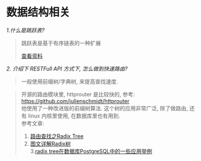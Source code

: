 # 数据结构相关

_1.什么是跳跃表?_

> 跳跃表是基于有序链表的一种扩展        
>
> [查看资料](http://blog.jobbole.com/111731/)

_2. 介绍下 RESTFull API 方式下, 怎么做到快速路由?_

> 一般使用前缀树/字典树, 来提高查找速度. 

> 开源的路由模块里, httprouter 是比较快的, 参考: https://github.com/julienschmidt/httprouter   
> 他使用了一种改进版的前缀树算法. 这个树的应用非常广泛, 除了做路由, 还有 linux 内核里使用, 在数据库里也有用到.   
> 参考文章:   
> 1. [路由查找之Radix Tree](https://michaelyou.github.io/2018/02/10/%E8%B7%AF%E7%94%B1%E6%9F%A5%E6%89%BE%E4%B9%8BRadix-Tree/)  
> 2. [图文详解Radix树](https://blog.csdn.net/petershina/article/details/53313624)  
> 3.[radix tree在数据库PostgreSQL中的一些应用举例](https://yq.aliyun.com/articles/75334)